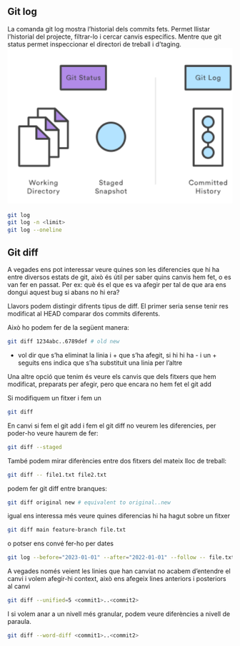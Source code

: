 ## Git log
La comanda git log mostra l’historial dels commits fets. Permet llistar l'historial del projecte, filtrar-lo i cercar canvis específics. Mentre que git status  permet inspeccionar el directori de treball i d’taging.
![alt text](assets/diff/image.png)

```sh
git log
git log -n <limit>
git log --oneline
```


## Git diff

A vegades ens pot interessar veure quines son les diferencies que hi ha entre diversos estats de git, això és útil per saber quins canvis hem fet, o es van fer en passat. Per ex: què és el que es va afegir per tal de que ara ens dongui aquest bug si abans no hi era?

Llavors podem distingir difrents tipus de diff. El primer seria sense tenir res modificat al HEAD comparar dos commits diferents. 

Això ho podem fer de la següent manera: 
```sh
git diff 1234abc..6789def # old new
```

- vol dir que s’ha eliminat la linia i + que s’ha afegit, si hi hi ha - i un + seguits ens indica que s’ha substituit una linia per l’altre

Una altre opció que tenim és veure els canvis que dels fitxers que hem modificat, preparats per afegir, pero que encara no hem fet el git add

Si modifiquem un fitxer i fem un 
```sh
git diff
```

En canvi si fem el git add i fem el git diff no veurem les diferencies, per poder-ho veure haurem de fer: 
```sh
git diff --staged
```

També podem mirar diferències entre dos fitxers del mateix lloc de treball: 
```sh
git diff -- file1.txt file2.txt
```

podem fer git diff entre branques: 
```sh
git diff original new # equivalent to original..new
```

igual ens interessa més veure quines diferencias hi ha hagut sobre un fitxer

```sh
git diff main feature-branch file.txt
```

o potser ens convé fer-ho per dates 
```sh
git log --before="2023-01-01" --after="2022-01-01" --follow -- file.txt
```

A vegades només veient les linies que han canviat no acabem d’entendre el canvi i volem afegir-hi context, això ens afegeix lines anteriors i posteriors al canvi
```sh
git diff --unified=5 <commit1>..<commit2>
```

I si volem anar a un nivell més granular, podem veure diferències a nivell de paraula. 
```sh
git diff --word-diff <commit1>..<commit2>
```

